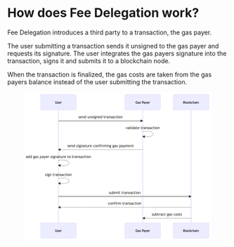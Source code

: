 # How does Fee Delegation work?

Fee Delegation introduces a third party to a transaction, the gas payer.

The user submitting a transaction sends it unsigned to the gas payer and requests its signature. The user integrates the gas payers signature into the transaction, signs it and submits it to a blockchain node.

When the transaction is finalized, the gas costs are taken from the gas payers balance instead of the user submitting the transaction.​

<figure><img src="../../.gitbook/assets/image.png" alt=""><figcaption></figcaption></figure>

​
